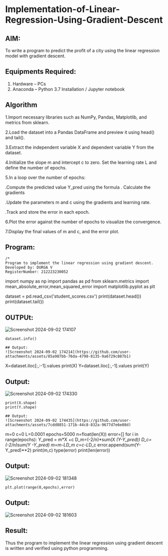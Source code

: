 # Implementation-of-Linear-Regression-Using-Gradient-Descent

## AIM:
To write a program to predict the profit of a city using the linear regression model with gradient descent.

## Equipments Required:
1. Hardware – PCs
2. Anaconda – Python 3.7 Installation / Jupyter notebook

## Algorithm

1.Import necessary libraries such as NumPy, Pandas, Matplotlib, and metrics from sklearn.

2.Load the dataset into a Pandas DataFrame and preview it using head() and tail().

3.Extract the independent variable X and dependent variable Y from the dataset.

4.Initialize the slope m and intercept c to zero. Set the learning rate L and define the number of epochs.

5.In a loop over the number of epochs:

  .Compute the predicted value Y_pred using the formula
  . Calculate the gradients
  
  .Update the parameters m and c using the gradients and learning rate.
  
  .Track and store the error in each epoch.
  
6.Plot the error against the number of epochs to visualize the convergence.
                                                                     
7.Display the final values of m and c, and the error plot.
## Program:
```
/*
Program to implement the linear regression using gradient descent.
Developed by: DURGA V
RegisterNumber: 212223230052

```
import numpy as np
import pandas as pd
from sklearn.metrics import  mean_absolute_error,mean_squared_error
import matplotlib.pyplot as plt

dataset = pd.read_csv('student_scores.csv')
print(dataset.head())
print(dataset.tail())

## OUTPUt:
![Screenshot 2024-09-02 174107](https://github.com/user-attachments/assets/3fe283e3-95b8-4879-a751-6d82e076d3d6)
```
dataset.info()

## Output:
![Screenshot 2024-09-02 174214](https://github.com/user-attachments/assets/85a987bb-76da-4798-8135-9a6729c887b1)
```
X=dataset.iloc[:,:-1].values
print(X)
Y=dataset.iloc[:,-1].values
print(Y)

## Output:
![Screenshot 2024-09-02 174330](https://github.com/user-attachments/assets/b3b55989-dd23-442f-87d5-dbc67ab7b838)

```
print(X.shape)
print(Y.shape)

## Output:
![Screenshot 2024-09-02 174435](https://github.com/user-attachments/assets/7cdd8851-171b-44c8-832a-9677d7e6e08d)
```
m=0
c=0
L=0.0001
epochs=5000
n=float(len(X))
error=[]
for i in range(epochs):
    Y_pred = m*X +c
    D_m=(-2/n)*sum(X *(Y-Y_pred))
    D_c=(-2/n)*sum(Y -Y_pred)
    m=m-L*D_m
    c=c-L*D_c
    error.append(sum(Y-Y_pred)**2)
print(m,c)
type(error)
print(len(error))

## Output:
 ![Screenshot 2024-09-02 181348](https://github.com/user-attachments/assets/0ecab5e4-4448-4ecb-9ff4-bec40a8c7459)
 ```
plt.plot(range(0,epochs),error)
```
## Output:
![Screenshot 2024-09-02 181603](https://github.com/user-attachments/assets/74602921-fd42-40b9-ab1b-4834628d0a3d)


## Result:
Thus the program to implement the linear regression using gradient descent is written and verified using python programming.
